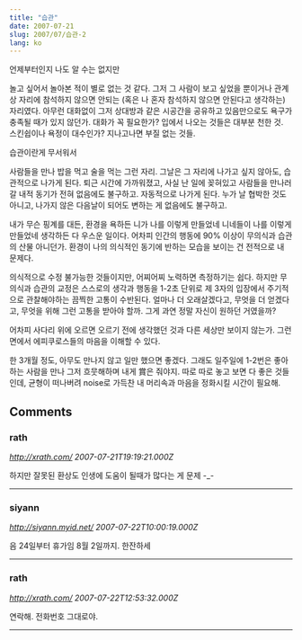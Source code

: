 ```yaml
---
title: "습관"
date: 2007-07-21
slug: 2007/07/습관-2
lang: ko
---
```


언제부터인지 나도 알 수는 없지만

놀고 싶어서 놀아본 적이 별로 없는 것 같다. 그저 그 사람이 보고 싶었을 뿐이거나 
관계상 자리에 참석하지 않으면 안되는 (혹은 나 혼자 참석하지 않으면 안된다고 생각하는) 자리였다.
아무런 대화없이 그저 상대방과 같은 시공간을 공유하고 있음만으로도 욕구가 충족될 때가 있지 않던가. 대화가 꼭 필요한가? 입에서 나오는 것들은 대부분 천한 것. 스킨쉽이나 욕정이 대수인가? 지나고나면 부질 없는 것들.

습관이란게 무서워서

사람들을 만나 밥을 먹고 술을 먹는 그런 자리. 그날은 그 자리에 나가고 싶지 않아도,
습관적으로 나가게 된다. 퇴근 시간에 가까워졌고, 사실 난 일에 꽂혀있고 사람들을 만나러 갈 내적 동기가 전혀 없음에도 불구하고. 자동적으로 나가게 된다. 누가 날 협박한 것도 아니고, 나가지 않은 다음날이 되어도 변하는 게 없음에도 불구하고.

내가 무슨 핑계를 대든, 환경을 욕하든 니가 나를 이렇게 만들었네 니네들이 나를 이렇게 만들었네 생각하든 다 우스운 일이다. 어차피 인간의 행동에 90% 이상이 무의식과 습관의 산물 아니던가. 
환경이 나의 의식적인 동기에 반하는 모습을 보이는 건 전적으로 내 문제다. 

의식적으로 수정 불가능한 것들이지만, 어찌어찌 노력하면 측정하기는 쉽다.
하지만 무의식과 습관의 교정은 스스로의 생각과 행동을 1-2초 단위로 제 3자의 입장에서 주기적으로 관찰해야하는 끔찍한 고통이 수반된다. 얼마나 더 오래살겠다고, 무엇을 더 얻겠다고, 무엇을 위해 그런 고통을 받아야 할까. 그게 과연 정말 자신이 원하던 거였을까?

어차피 사다리 위에 오르면 오르기 전에 생각했던 것과 다른 세상만 보이지 않는가.
그런 면에서 에피쿠로스들의 마음을 이해할 수 있다. 

한 3개월 정도, 아무도 만나지 않고 일만 했으면 좋겠다. 그래도 일주일에 1-2번은 좋아하는 사람을 만나 그저 흐뭇해하며 내게 賞은 줘야지. 따로 따로 놓고 보면 다 좋은 것들인데, 균형이 떠나버려 noise로 가득찬 내 머리속과 마음을 정화시킬 시간이 필요해.

## Comments

### rath
*http://xrath.com/*
*2007-07-21T19:19:21.000Z*

하지만 잘못된 환상도 인생에 도움이 될때가 많다는 게 문제 -_-

---

### siyann
*http://siyann.myid.net/*
*2007-07-22T10:00:19.000Z*

음 24일부터 휴가임 8월 2일까지. 한잔하세

---

### rath
*http://xrath.com/*
*2007-07-22T12:53:32.000Z*

연락해. 전화번호 그대로야.

---

